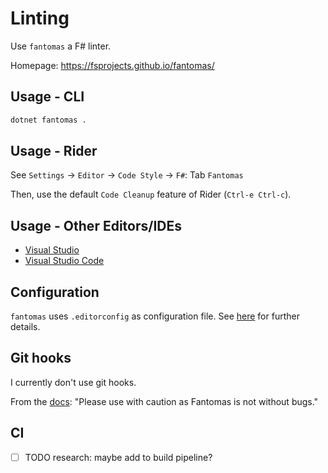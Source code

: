 # Linting

Use `fantomas` a F# linter.

Homepage: https://fsprojects.github.io/fantomas/

## Usage - CLI

```sh
dotnet fantomas .
```

## Usage - Rider

See `Settings` -> `Editor` -> `Code Style` -> `F#`: Tab `Fantomas`

Then, use the default `Code Cleanup` feature of Rider (`Ctrl-e Ctrl-c`).

## Usage - Other Editors/IDEs

- [Visual Studio](https://fsprojects.github.io/fantomas/docs/end-users/VisualStudio.html)
- [Visual Studio Code](https://fsprojects.github.io/fantomas/docs/end-users/VSCode.html)

## Configuration

`fantomas` uses `.editorconfig` as configuration file. See [here](https://fsprojects.github.io/fantomas/docs/end-users/Configuration.html) for further details.

## Git hooks

I currently don't use git hooks.

From the [docs](https://fsprojects.github.io/fantomas/docs/end-users/GitHooks.html): "Please use with caution as Fantomas is not without bugs."

## CI

- [ ] TODO research: maybe add to build pipeline?